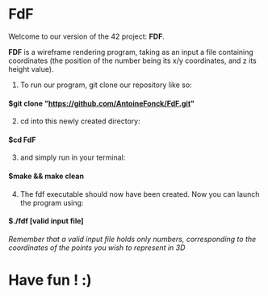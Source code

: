 # FdF

Welcome to our version of the 42 project: **FDF**.

**FDF** is a wireframe rendering program, taking as an input a file containing coordinates (the position of the number being its x/y coordinates, and z its height value).

1. To run our program, git clone our repository like so:

#### $git clone "https://github.com/AntoineFonck/FdF.git"

2. cd into this newly created directory:

#### $cd FdF

3. and simply run in your terminal: 

#### $make && make clean

4. The fdf executable should now have been created. Now you can launch the program using:

#### $./fdf **[valid input file]**
*Remember that a valid input file holds only numbers, corresponding to the coordinates of the points you wish to represent in 3D*

# Have fun ! :)
